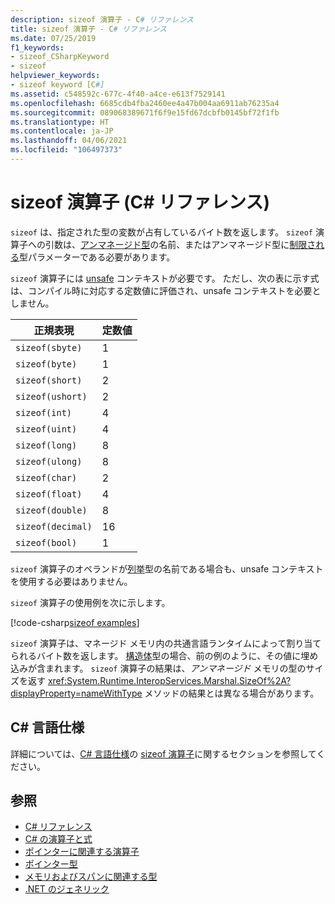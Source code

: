 ```yaml
---
description: sizeof 演算子 - C# リファレンス
title: sizeof 演算子 - C# リファレンス
ms.date: 07/25/2019
f1_keywords:
- sizeof_CSharpKeyword
- sizeof
helpviewer_keywords:
- sizeof keyword [C#]
ms.assetid: c548592c-677c-4f40-a4ce-e613f7529141
ms.openlocfilehash: 6685cdb4fba2460ee4a47b004aa6911ab76235a4
ms.sourcegitcommit: 089068389671f6f9e15fd67dcbfb0145bf72f1fb
ms.translationtype: HT
ms.contentlocale: ja-JP
ms.lasthandoff: 04/06/2021
ms.locfileid: "106497373"
---
```

# <a name="sizeof-operator-c-reference"></a>sizeof 演算子 (C# リファレンス)

`sizeof` は、指定された型の変数が占有しているバイト数を返します。 `sizeof` 演算子への引数は、[アンマネージド型](../builtin-types/unmanaged-types.md)の名前、またはアンマネージド型に[制限される](../../programming-guide/generics/constraints-on-type-parameters.md#unmanaged-constraint)型パラメーターである必要があります。

`sizeof` 演算子には [unsafe](../keywords/unsafe.md) コンテキストが必要です。 ただし、次の表に示す式は、コンパイル時に対応する定数値に評価され、unsafe コンテキストを必要としません。

|正規表現|定数値|
|---------|---------------|
|`sizeof(sbyte)`|1|
|`sizeof(byte)`|1|
|`sizeof(short)`|2|
|`sizeof(ushort)`|2|
|`sizeof(int)`|4|
|`sizeof(uint)`|4|
|`sizeof(long)`|8|
|`sizeof(ulong)`|8|
|`sizeof(char)`|2|
|`sizeof(float)`|4|
|`sizeof(double)`|8|
|`sizeof(decimal)`|16|
|`sizeof(bool)`|1|

`sizeof` 演算子のオペランドが[列挙](../builtin-types/enum.md)型の名前である場合も、unsafe コンテキストを使用する必要はありません。

`sizeof` 演算子の使用例を次に示します。

[!code-csharp[sizeof examples](snippets/shared/SizeOfOperator.cs)]

`sizeof` 演算子は、マネージド メモリ内の共通言語ランタイムによって割り当てられるバイト数を返します。 [構造体](../builtin-types/struct.md)型の場合、前の例のように、その値に埋め込みが含まれます。 `sizeof` 演算子の結果は、*アンマネージド* メモリの型のサイズを返す <xref:System.Runtime.InteropServices.Marshal.SizeOf%2A?displayProperty=nameWithType> メソッドの結果とは異なる場合があります。

## <a name="c-language-specification"></a>C# 言語仕様

詳細については、[C# 言語仕様](~/_csharplang/spec/introduction.md)の [sizeof 演算子](~/_csharplang/spec/unsafe-code.md#the-sizeof-operator)に関するセクションを参照してください。

## <a name="see-also"></a>参照

- [C# リファレンス](../index.md)
- [C# の演算子と式](index.md)
- [ポインターに関連する演算子](pointer-related-operators.md)
- [ポインター型](../unsafe-code.md#pointer-types)
- [メモリおよびスパンに関連する型](../../../standard/memory-and-spans/index.md)
- [.NET のジェネリック](../../../standard/generics/index.md)
